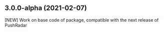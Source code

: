 ## 3.0.0-alpha (2021-02-07)

[NEW] Work on base code of package, compatible with the next release of PushRadar
